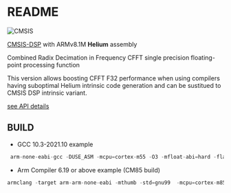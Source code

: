 # README

![CMSIS](http://www.keil.com/pack/doc/CMSIS/General/html/CMSIS_Logo_Final.png)


[CMSIS-DSP](https://github.com/ARM-software/CMSIS_5/tree/develop/CMSIS/DSP) with ARMv8.1M **Helium** assembly


Combined Radix Decimation in Frequency CFFT single precision floating-point processing function

This version allows boosting CFFT F32 performance when using compilers having suboptimal Helium intrinsic code generation and can be sustitued to CMSIS DSP intrinsic variant.

[see API details](https://www.keil.com/pack/doc/CMSIS/DSP/html/group__ComplexFFT.html)

## BUILD

 - GCC 10.3-2021.10 example

```cpp
 arm-none-eabi-gcc -DUSE_ASM -mcpu=cortex-m55 -O3 -mfloat-abi=hard -flax-vector-conversions -c arm_cfft_f32.c -o arm_cfft_f32.o -I$(CMSIS5ROOT)/CMSIS/DSP/PrivateInclude/ -I $(CMSIS5ROOT)/CMSIS/DSP/Include/ -I $(CMSIS5ROOT)/CMSIS/Core/Include/
 ```

 - Arm Compiler 6.19 or above example (CM85 build)

```cpp
armclang -target arm-arm-none-eabi -mthumb -std=gnu99  -mcpu=cortex-m85 -Ofast -mfloat-abi=hard -DUSE_ASM -DARM_CM85_OPT -c arm_cfft_f32.c -o arm_cfft_f32.o -I$(CMSIS5ROOT)/CMSIS/DSP/PrivateInclude/ -I $(CMSIS5ROOT)/CMSIS/DSP/Include/ -I $(CMSIS5ROOT)/CMSIS/Core/Include/
 ```